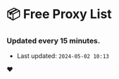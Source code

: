 # :package: Free Proxy List
### Updated every 15 minutes.

- Last updated: `2024-05-02 10:13`

:heart:
